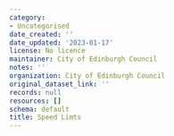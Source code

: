 ```yaml
---
category:
- Uncategorised
date_created: ''
date_updated: '2023-01-17'
license: No licence
maintainer: City of Edinburgh Council
notes: ''
organization: City of Edinburgh Council
original_dataset_link: ''
records: null
resources: []
schema: default
title: Speed Limts
---
```

